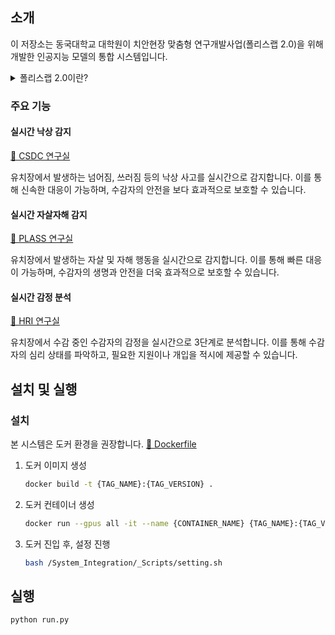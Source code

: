 ## 소개

이 저장소는 동국대학교 대학원이 치안현장 맞춤형 연구개발사업(폴리스랩 2.0)을 위해 개발한 인공지능 모델의 통합 시스템입니다.

<details><summary>폴리스랩 2.0이란?
</summary>
  - 국민, 경찰, 연구자 등이 협업하여 치안 현장에서 발생하는 문제를 발굴하고 첨단과학기술과 ICT융합을 통해 문제해결 및 실증
  - 연구자와 사용자(경찰)간 상호작용을 촉진하기 위해 실제 환경에서 기술개발이 가능한 실증 실험실(폴리스랩*) 구축
  - * 치안을 뜻하는 폴리스(Police)와 리빙랩(Living-Lab)의 합성어
  - 치안 현장의 문제해결을 위해 실제 적용 및 검증할 수 있도록 현장에서 실증연구를 강화하여 완결성 제고
  ![PoliceLab 2.0](https://www.nrf.re.kr/file/image?path=S5u0o7mp43XMnSXx5OUq4zSOZuFLG/hVD2gLAtrKTJ0=&name=%EF%BC%8FeqnXmMLaSGZZF%EF%BC%8FQMhbBmI/tBCI9Q0SGVwTKMjiV7wM=)   
</details>

### 주요 기능

#### 실시간 낙상 감지
[🔗 CSDC 연구실](https://sites.google.com/dgu.ac.kr/csdc/)

유치장에서 발생하는 넘어짐, 쓰러짐 등의 낙상 사고를 실시간으로 감지합니다. 이를 통해 신속한 대응이 가능하며, 수감자의 안전을 보다 효과적으로 보호할 수 있습니다.

#### 실시간 자살자해 감지
[🔗 PLASS 연구실](https://sites.google.com/dgu.ac.kr/plass/home)

유치장에서 발생하는 자살 및 자해 행동을 실시간으로 감지합니다. 이를 통해 빠른 대응이 가능하며, 수감자의 생명과 안전을 더욱 효과적으로 보호할 수 있습니다.

#### 실시간 감정 분석
[🔗 HRI 연구실](http://hri.dongguk.edu/)

유치장에서 수감 중인 수감자의 감정을 실시간으로 3단계로 분석합니다. 이를 통해 수감자의 심리 상태를 파악하고, 필요한 지원이나 개입을 적시에 제공할 수 있습니다.

## 설치 및 실행

### 설치

본 시스템은 도커 환경을 권장합니다.
[🐳 Dockerfile](https://github.com/DGU-PoliceLab/System_Integration/blob/main/Dockerfile)

1. 도커 이미지 생성
   ```bash
   docker build -t {TAG_NAME}:{TAG_VERSION} .
   ```
2. 도커 컨테이너 생성
   ```bash
   docker run --gpus all -it --name {CONTAINER_NAME} {TAG_NAME}:{TAG_VERSION}
   ```
3. 도커 진입 후, 설정 진행
   ```bash
   bash /System_Integration/_Scripts/setting.sh
   ```

## 실행
```bash
python run.py
```
